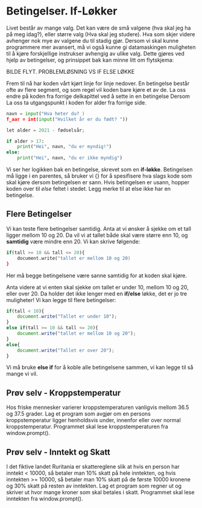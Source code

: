 # Betingelser. If-Løkker

Livet består av mange valg. Det kan være de små valgene (hva skal jeg ha på meg idag?), eller større valg (Hva skal jeg studere). Hva som skjer videre avhenger nok mye av valgene du til stadig gjør. Dersom vi skal kunne programmere mer avansert, må vi også kunne gi datamaskingen muligheten til å kjøre forskjellige instrukser avhengig av ulike valg. Dette gjøres ved hjelp av betingelser, og prinsippet bak kan minne litt om flytskjema: 

BILDE FLYT. PROBLEMLØSNING VS IF ELSE LØKKE

Frem til nå har koden vårt kjørt linje for linje nedover. En betingelse består ofte av flere segment, og som regel vil koden bare kjøre et av de. La oss endre på koden fra forrige delkapittel ved å sette in en betingelse Dersom La oss ta utgangspunkt i koden for alder fra forrige side. 

```PYTHON
navn = input("Hva heter du? )
f_aar = int(input("Hvilket år er du født? "))

let alder = 2021 - fødselsår;

if alder > 17:
    print("Hei", navn, "du er myndig!")
else:
    print("Hei", navn, "du er ikke myndig")

```

Vi ser her logikken bak en betingelse, skrevet som en **if-løkke**. Betingelsen må ligge i en parentes, så bruker vi {} for å spesifisere hva slags kode som skal kjøre dersom betingelsen er sann. Hvis betingelsen er usann, hopper koden over til *else* feltet i stedet. Legg merke til at else ikke har en betingelse.

## Flere Betingelser

Vi kan teste flere betingelser samtidig. Anta at vi ønsker å sjekke om et tall ligger mellom 10 og 20. Da vil vi at tallet både skal være større enn 10, og **samtidig** være mindre enn 20. Vi kan skrive følgende:

```PYTHON
if(tall >= 10 && tall <= 20){
    document.write("tallet er mellom 10 og 20)
}
``` 
Her må begge betingelsene være sanne samtidig for at koden skal kjøre. 

Anta videre at vi enten skal sjekke om tallet er under 10, mellom 10 og 20, eller over 20. Da holder det ikke lenger med en **if/else** løkke, det er jo tre muligheter! Vi kan legge til flere betingelser:

```JAVASCRIPT
if(tall < 10){
    document.write("Tallet er under 10");
}
else if(tall >= 10 && tall <= 20){
    document.write("tallet er mellom 10 og 20");
}
else{
    document.write("Tallet er over 20");
}
``` 

Vi må bruke **else if** for å koble alle betingelsene sammen, vi kan legge til så mange vi vil. 

## Prøv selv - Kroppstemperatur
Hos friske mennesker varierer kroppstemperaturen vanligvis mellom 36.5 og 37.5 grader. Lag et program som avgjør om en persons kroppstemperatur ligger henholdsvis under, innenfor eller over normal kroppstemperatur. Programmet skal lese kroppstemperaturen fra window.prompt().

## Prøv selv - Inntekt og Skatt
I det fiktive landet Ruritania er skattereglene slik at hvis en person har inntekt < 10000, så betaler man 10% skatt på hele inntekten, og hvis inntekten >= 10000, så betaler man 10% skatt på de første 10000 kronene og 30% skatt på resten av inntekten. Lag et program som regner ut og skriver ut hvor mange kroner som skal betales i skatt. Programmet skal lese inntekten fra window.prompt(). 